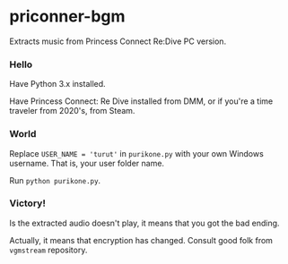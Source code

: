 # priconner-bgm
Extracts music from Princess Connect Re:Dive PC version.

### Hello
Have Python 3.x installed.

Have Princess Connect: Re Dive installed from DMM, or if you're a time traveler from 2020's, from Steam.

### World
Replace `USER_NAME = 'turut'` in `purikone.py` with your own Windows username. That is, your user folder name.

Run `python purikone.py`.

### Victory!
Is the extracted audio doesn't play, it means that you got the bad ending.

Actually, it means that encryption has changed. Consult good folk from `vgmstream` repository.
